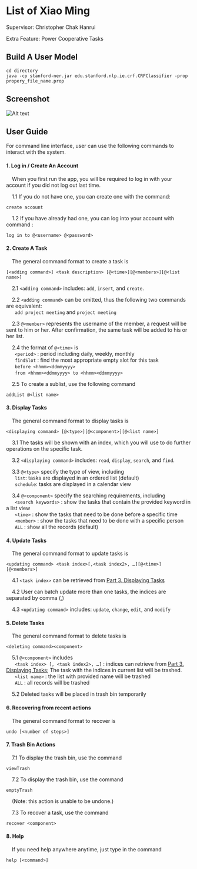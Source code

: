 List of Xiao Ming
===================


Supervisor: 	Christopher Chak Hanrui

Extra Feature: 	Power Cooperative Tasks


Build A User Model
-----------------------
```
cd directory
java -cp stanford-ner.jar edu.stanford.nlp.ie.crf.CRFClassifier -prop propery_file_name.prop
```

Screenshot
-------------
![Alt text](http://oi62.tinypic.com/2vi0135.jpg "Screenshot")

User Guide
-------------

For command line interface, user can use the following commands to interact with the system.  
#### 1. Log in / Create An Account
&nbsp;&nbsp;&nbsp;&nbsp;When you first run the app, you will be required to log in with your account if you did not log out last time.
  
&nbsp;&nbsp;&nbsp;&nbsp;1.1 If you do not have one, you can create one with the command:  
```
create account
```  
  
&nbsp;&nbsp;&nbsp;&nbsp;1.2 If you have already had one, you can log into your account with command :  
```
log in to @<username> @<password>
```  


#### 2. Create A Task  
&nbsp;&nbsp;&nbsp;&nbsp;The general command format to create a task is  
```
[<adding command>] <task description> [@<time>][@<members>][@<list name>]
```  
  
&nbsp;&nbsp;&nbsp;&nbsp;2.1 ```<adding command>``` includes: ```add```, ```insert```, and ```create```.  
  
&nbsp;&nbsp;&nbsp;&nbsp;2.2 ```<adding command>``` can be omitted, thus the following two commands are equivalent:  
&nbsp;&nbsp;&nbsp;&nbsp;&nbsp;&nbsp;```add project meeting``` and ```project meeting```  
  
&nbsp;&nbsp;&nbsp;&nbsp;2.3 ```@<member>``` represents the username of the member, a request will be sent to him or her. After confirmation, the same task will be added to his or her list.  
  
&nbsp;&nbsp;&nbsp;&nbsp;2.4 the format of ```@<time>``` is  
&nbsp;&nbsp;&nbsp;&nbsp;&nbsp;&nbsp;```<period>```	: period including daily, weekly, monthly  
&nbsp;&nbsp;&nbsp;&nbsp;&nbsp;&nbsp;```findSlot```	: find the most appropriate empty slot for this task  
&nbsp;&nbsp;&nbsp;&nbsp;&nbsp;&nbsp;```before <hhmm><ddmmyyyy>```  
&nbsp;&nbsp;&nbsp;&nbsp;&nbsp;&nbsp;```from <hhmm><ddmmyyyy> to <hhmm><ddmmyyyy>```  
  
&nbsp;&nbsp;&nbsp;&nbsp;2.5 To create a sublist, use the following command  
```
addList @<list name>
```  


#### 3. Display Tasks 
&nbsp;&nbsp;&nbsp;&nbsp;The general command format to display tasks is  
```
<displaying command> [@<type>][@<component>][@<list name>]
```  
  
&nbsp;&nbsp;&nbsp;&nbsp;3.1 The tasks will be shown with an index, which you will use to do further operations on the specific task.  
  
&nbsp;&nbsp;&nbsp;&nbsp;3.2 ```<displaying command>``` includes: ```read```, ```display```, ```search```, and ```find```.  
  
&nbsp;&nbsp;&nbsp;&nbsp;3.3 ```@<type>``` specify the type of view, including  
&nbsp;&nbsp;&nbsp;&nbsp;&nbsp;&nbsp;```list```: tasks are displayed in an ordered list (default)  
&nbsp;&nbsp;&nbsp;&nbsp;&nbsp;&nbsp;```schedule```: tasks are displayed in a calendar view  
  
&nbsp;&nbsp;&nbsp;&nbsp;3.4 ```@<component>``` specify the searching requirements, including  
&nbsp;&nbsp;&nbsp;&nbsp;&nbsp;&nbsp;```<search keywords>``` : show the tasks that contain the provided keyword in a list view  
&nbsp;&nbsp;&nbsp;&nbsp;&nbsp;&nbsp;```<time>``` : show the tasks that need to be done before a specific time  
&nbsp;&nbsp;&nbsp;&nbsp;&nbsp;&nbsp;```<member>``` : show the tasks that need to be done with a specific person  
&nbsp;&nbsp;&nbsp;&nbsp;&nbsp;&nbsp;```ALL``` : show all the records (default)  


#### 4. Update Tasks  
&nbsp;&nbsp;&nbsp;&nbsp;The general command format to update tasks is  
```
<updating command> <task index>[,<task index2>, …][@<time>][@<members>]
```  
  
&nbsp;&nbsp;&nbsp;&nbsp;4.1 ```<task index>``` can be retrieved from [Part 3. Displaying Tasks](#3-display-tasks)  
  
&nbsp;&nbsp;&nbsp;&nbsp;4.2 User can batch update more than one tasks, the indices are separated by comma (,)  
  
&nbsp;&nbsp;&nbsp;&nbsp;4.3 ```<updating command>``` includes: ```update```, ```change```, ```edit```, and ```modify```  


#### 5. Delete Tasks  
&nbsp;&nbsp;&nbsp;&nbsp;The general command format to delete tasks is  
```
<deleting command><component>
```  
  
&nbsp;&nbsp;&nbsp;&nbsp;5.1 ```@<component>``` includes  
&nbsp;&nbsp;&nbsp;&nbsp;&nbsp;&nbsp;```<task index> [, <task index2>, …]``` : indices can retrieve from [Part 3. Displaying Tasks](#3-display-tasks); The task with the indices in current list will be trashed.  
&nbsp;&nbsp;&nbsp;&nbsp;&nbsp;&nbsp;```<list name>``` : the list with provided name will be trashed  
&nbsp;&nbsp;&nbsp;&nbsp;&nbsp;&nbsp;```ALL``` : all records will be trashed  
  
&nbsp;&nbsp;&nbsp;&nbsp;5.2 Deleted tasks will be placed in trash bin temporarily  


#### 6. Recovering from recent actions  
&nbsp;&nbsp;&nbsp;&nbsp;The general command format to recover is  
```
undo [<number of steps>]
```  


#### 7. Trash Bin Actions  
  
&nbsp;&nbsp;&nbsp;&nbsp;7.1 To display the trash bin, use the command  
```
viewTrash
```  

&nbsp;&nbsp;&nbsp;&nbsp;7.2 To display the trash bin, use the command  
```
emptyTrash
```  
&nbsp;&nbsp;&nbsp;&nbsp;(Note: this action is unable to be undone.)  

&nbsp;&nbsp;&nbsp;&nbsp;7.3 To recover a task, use the command  
```
recover <component>
```


#### 8. Help  
&nbsp;&nbsp;&nbsp;&nbsp;If you need help anywhere anytime, just type in the command  
```
help [<command>]
```  
  
